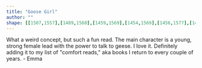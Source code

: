 ```yaml
---
title: "Goose Girl"
author: ""
shape: [[1507,1557],[1489,1560],[1459,1569],[1454,1569],[1456,1577],[1466,1578],[1470,1581],[1474,1589],[1472,1643],[1469,1655],[1468,1670],[1465,1680],[1465,1697],[1459,1743],[1459,1759],[1456,1773],[1453,1812],[1445,1868],[1442,1913],[1439,1924],[1438,1944],[1433,1972],[1432,1994],[1420,2086],[1418,2121],[1415,2137],[1415,2152],[1412,2162],[1401,2273],[1396,2304],[1395,2327],[1392,2347],[1391,2382],[1388,2390],[1388,2397],[1391,2408],[1389,2419],[1389,2458],[1387,2465],[1385,2507],[1381,2522],[1381,2532],[1377,2556],[1372,2564],[1370,2572],[1371,2587],[1373,2591],[1379,2596],[1392,2603],[1405,2606],[1423,2607],[1520,2606],[1528,2601],[1535,2588],[1545,2510],[1549,2471],[1549,2450],[1553,2428],[1555,2391],[1558,2380],[1565,2323],[1569,2274],[1571,2266],[1571,2254],[1575,2239],[1576,2223],[1578,2216],[1578,2198],[1582,2178],[1588,2122],[1590,2116],[1593,2078],[1599,2049],[1600,2029],[1603,2014],[1604,1990],[1616,1910],[1620,1859],[1622,1854],[1629,1807],[1629,1789],[1632,1772],[1633,1754],[1637,1734],[1638,1718],[1641,1704],[1642,1682],[1651,1627],[1651,1620],[1655,1604],[1654,1581],[1652,1578],[1646,1575],[1596,1568],[1579,1568],[1570,1565],[1558,1565],[1544,1560],[1525,1557]]
---
```

What a weird concept, but such a fun read.  The main character is a young, strong female lead with the power to talk to geese.  I love it.  Definitely adding it to my list of "comfort reads," aka books I return to every couple of years. - Emma

